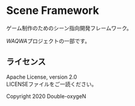 # Scene Framework

ゲーム制作のためのシーン指向開発フレームワーク。

*WAQWA*プロジェクトの一部です。

## ライセンス

Apache License, version 2.0  
LICENSEファイルをご一読ください。

Copyright 2020 Double-oxygeN
